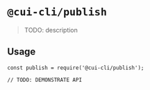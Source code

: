 # `@cui-cli/publish`

> TODO: description

## Usage

```
const publish = require('@cui-cli/publish');

// TODO: DEMONSTRATE API
```
